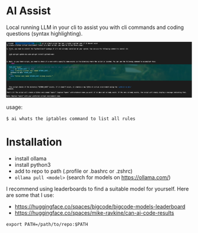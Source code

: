 # AI Assist

Local running LLM in your cli to assist you with cli commands and coding questions (syntax highlighting).

![alt text](preview.png)

usage:
```
$ ai whats the iptables command to list all rules
```

# Installation
  - install ollama
  - install python3
  - add to repo to path (.profile or .bashrc or .zshrc)
  - `ollama pull <model>` (search for models on https://ollama.com/)

I recommend using leaderboards to find a suitable model for yourself. Here are some that I use:

- https://huggingface.co/spaces/bigcode/bigcode-models-leaderboard
- https://huggingface.co/spaces/mike-ravkine/can-ai-code-results

```
export PATH=/path/to/repo:$PATH
```
